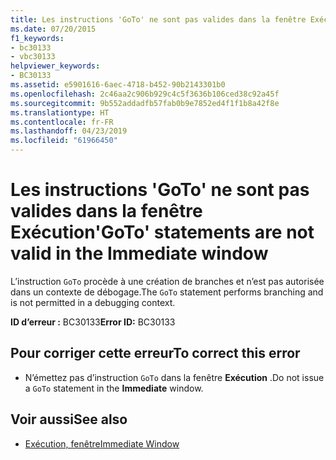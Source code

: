 ```yaml
---
title: Les instructions 'GoTo' ne sont pas valides dans la fenêtre Exécution
ms.date: 07/20/2015
f1_keywords:
- bc30133
- vbc30133
helpviewer_keywords:
- BC30133
ms.assetid: e5901616-6aec-4718-b452-90b2143301b0
ms.openlocfilehash: 2c46aa2c906b929c4c5f3636b106ced38c92a45f
ms.sourcegitcommit: 9b552addadfb57fab0b9e7852ed4f1f1b8a42f8e
ms.translationtype: HT
ms.contentlocale: fr-FR
ms.lasthandoff: 04/23/2019
ms.locfileid: "61966450"
---
```

# <a name="goto-statements-are-not-valid-in-the-immediate-window"></a><span data-ttu-id="8e30b-102">Les instructions 'GoTo' ne sont pas valides dans la fenêtre Exécution</span><span class="sxs-lookup"><span data-stu-id="8e30b-102">'GoTo' statements are not valid in the Immediate window</span></span>
<span data-ttu-id="8e30b-103">L’instruction `GoTo` procède à une création de branches et n’est pas autorisée dans un contexte de débogage.</span><span class="sxs-lookup"><span data-stu-id="8e30b-103">The `GoTo` statement performs branching and is not permitted in a debugging context.</span></span>  
  
 <span data-ttu-id="8e30b-104">**ID d’erreur :** BC30133</span><span class="sxs-lookup"><span data-stu-id="8e30b-104">**Error ID:** BC30133</span></span>  
  
## <a name="to-correct-this-error"></a><span data-ttu-id="8e30b-105">Pour corriger cette erreur</span><span class="sxs-lookup"><span data-stu-id="8e30b-105">To correct this error</span></span>  
  
- <span data-ttu-id="8e30b-106">N’émettez pas d’instruction `GoTo` dans la fenêtre **Exécution** .</span><span class="sxs-lookup"><span data-stu-id="8e30b-106">Do not issue a `GoTo` statement in the **Immediate** window.</span></span>  
  
## <a name="see-also"></a><span data-ttu-id="8e30b-107">Voir aussi</span><span class="sxs-lookup"><span data-stu-id="8e30b-107">See also</span></span>

- [<span data-ttu-id="8e30b-108">Exécution, fenêtre</span><span class="sxs-lookup"><span data-stu-id="8e30b-108">Immediate Window</span></span>](/visualstudio/ide/reference/immediate-window)
